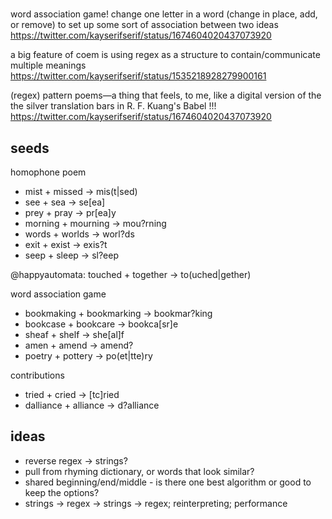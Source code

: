 #

word association game! change one letter in a word (change in place, add, or remove) to set up some sort of association between two ideas
https://twitter.com/kayserifserif/status/1674604020437073920

a big feature of coem is using regex as a structure to contain/communicate multiple meanings
https://twitter.com/kayserifserif/status/1535218928279900161

(regex) pattern poems—a thing that feels, to me, like a digital version of the the silver translation bars in R. F. Kuang's Babel !!!
https://twitter.com/kayserifserif/status/1674604020437073920

## seeds

homophone poem
- mist + missed -> mis(t|sed)
- see + sea -> se[ea]
- prey + pray -> pr[ea]y
- morning + mourning -> mou?rning
- words + worlds -> worl?ds
- exit + exist -> exis?t
- seep + sleep -> sl?eep

@happyautomata: touched + together -> to(uched|gether)

word association game
- bookmaking + bookmarking -> bookmar?king
- bookcase + bookcare -> bookca[sr]e
- sheaf + shelf -> she[al]f
- amen + amend -> amend?
- poetry + pottery -> po(et|tte)ry

contributions
- tried + cried -> [tc]ried
- dalliance + alliance -> d?alliance

## ideas

- reverse regex -> strings?
- pull from rhyming dictionary, or words that look similar?
- shared beginning/end/middle - is there one best algorithm or good to keep the options?
- strings -> regex -> strings -> regex; reinterpreting; performance